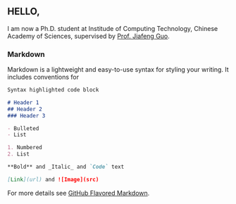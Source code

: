 ## HELLO,

I am now a Ph.D. student at Institude of Computing Technology, Chinese Academy of Sciences, supervised by [Prof. Jiafeng Guo](http://www.bigdatalab.ac.cn/~gjf/).



### Markdown

Markdown is a lightweight and easy-to-use syntax for styling your writing. It includes conventions for

```markdown
Syntax highlighted code block

# Header 1
## Header 2
### Header 3

- Bulleted
- List

1. Numbered
2. List

**Bold** and _Italic_ and `Code` text

[Link](url) and ![Image](src)
```

For more details see [GitHub Flavored Markdown](https://guides.github.com/features/mastering-markdown/).


